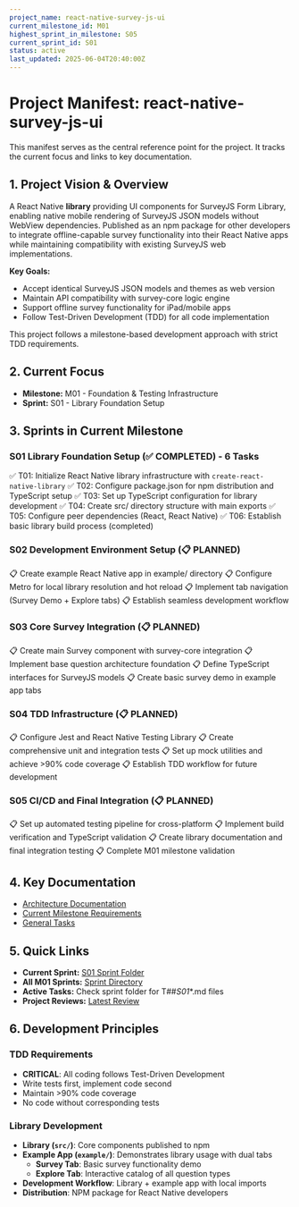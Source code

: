 ```yaml
---
project_name: react-native-survey-js-ui
current_milestone_id: M01
highest_sprint_in_milestone: S05
current_sprint_id: S01
status: active
last_updated: 2025-06-04T20:40:00Z
---
```


# Project Manifest: react-native-survey-js-ui

This manifest serves as the central reference point for the project. It tracks the current focus and links to key documentation.

## 1. Project Vision & Overview

A React Native **library** providing UI components for SurveyJS Form Library, enabling native mobile rendering of SurveyJS JSON models without WebView dependencies. Published as an npm package for other developers to integrate offline-capable survey functionality into their React Native apps while maintaining compatibility with existing SurveyJS web implementations.

**Key Goals:**
- Accept identical SurveyJS JSON models and themes as web version
- Maintain API compatibility with survey-core logic engine  
- Support offline survey functionality for iPad/mobile apps
- Follow Test-Driven Development (TDD) for all code implementation

This project follows a milestone-based development approach with strict TDD requirements.

## 2. Current Focus

- **Milestone:** M01 - Foundation & Testing Infrastructure
- **Sprint:** S01 - Library Foundation Setup

## 3. Sprints in Current Milestone

### S01 Library Foundation Setup (✅ COMPLETED) - 6 Tasks
✅ T01: Initialize React Native library infrastructure with `create-react-native-library`
✅ T02: Configure package.json for npm distribution and TypeScript setup
✅ T03: Set up TypeScript configuration for library development
✅ T04: Create src/ directory structure with main exports
✅ T05: Configure peer dependencies (React, React Native)
✅ T06: Establish basic library build process (completed)

### S02 Development Environment Setup (📋 PLANNED)
📋 Create example React Native app in example/ directory
📋 Configure Metro for local library resolution and hot reload
📋 Implement tab navigation (Survey Demo + Explore tabs)
📋 Establish seamless development workflow

### S03 Core Survey Integration (📋 PLANNED)
📋 Create main Survey component with survey-core integration
📋 Implement base question architecture foundation
📋 Define TypeScript interfaces for SurveyJS models
📋 Create basic survey demo in example app tabs

### S04 TDD Infrastructure (📋 PLANNED)
📋 Configure Jest and React Native Testing Library
📋 Create comprehensive unit and integration tests
📋 Set up mock utilities and achieve >90% code coverage
📋 Establish TDD workflow for future development

### S05 CI/CD and Final Integration (📋 PLANNED)
📋 Set up automated testing pipeline for cross-platform
📋 Implement build verification and TypeScript validation
📋 Create library documentation and final integration testing
📋 Complete M01 milestone validation

## 4. Key Documentation

- [Architecture Documentation](./01_PROJECT_DOCS/ARCHITECTURE.md)
- [Current Milestone Requirements](./02_REQUIREMENTS/M01_Foundation_and_Testing/)
- [General Tasks](./04_GENERAL_TASKS/)

## 5. Quick Links

- **Current Sprint:** [S01 Sprint Folder](./03_SPRINTS/S01_M01_Library_Foundation/)
- **All M01 Sprints:** [Sprint Directory](./03_SPRINTS/)
- **Active Tasks:** Check sprint folder for T##_S01_*.md files
- **Project Reviews:** [Latest Review](./10_STATE_OF_PROJECT/)

## 6. Development Principles

### TDD Requirements
- **CRITICAL**: All coding follows Test-Driven Development
- Write tests first, implement code second
- Maintain >90% code coverage
- No code without corresponding tests

### Library Development
- **Library (`src/`)**: Core components published to npm
- **Example App (`example/`)**: Demonstrates library usage with dual tabs
  - **Survey Tab**: Basic survey functionality demo  
  - **Explore Tab**: Interactive catalog of all question types
- **Development Workflow**: Library + example app with local imports
- **Distribution**: NPM package for React Native developers
